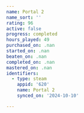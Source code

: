```yaml
---
name: Portal 2
name_sort: ''
rating: 96
active: false
progress: completed
hours_played: 49
purchased_on: .nan
started_on: .nan
beaten_on: .nan
completed_on: .nan
mastered_on: .nan
identifiers:
  - type: steam
    appid: '620'
    name: Portal 2
    synced_on: '2024-10-10'

---
```

